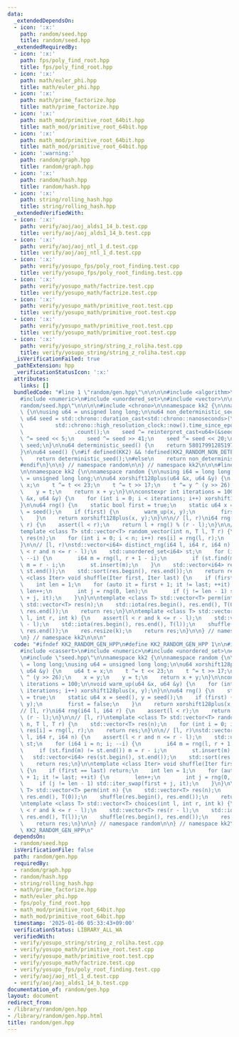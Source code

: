 ```yaml
---
data:
  _extendedDependsOn:
  - icon: ':x:'
    path: random/seed.hpp
    title: random/seed.hpp
  _extendedRequiredBy:
  - icon: ':x:'
    path: fps/poly_find_root.hpp
    title: fps/poly_find_root.hpp
  - icon: ':x:'
    path: math/euler_phi.hpp
    title: math/euler_phi.hpp
  - icon: ':x:'
    path: math/prime_factorize.hpp
    title: math/prime_factorize.hpp
  - icon: ':x:'
    path: math_mod/primitive_root_64bit.hpp
    title: math_mod/primitive_root_64bit.hpp
  - icon: ':x:'
    path: math_mod/primitive_root_64bit.hpp
    title: math_mod/primitive_root_64bit.hpp
  - icon: ':warning:'
    path: random/graph.hpp
    title: random/graph.hpp
  - icon: ':x:'
    path: random/hash.hpp
    title: random/hash.hpp
  - icon: ':x:'
    path: string/rolling_hash.hpp
    title: string/rolling_hash.hpp
  _extendedVerifiedWith:
  - icon: ':x:'
    path: verify/aoj/aoj_alds1_14_b.test.cpp
    title: verify/aoj/aoj_alds1_14_b.test.cpp
  - icon: ':x:'
    path: verify/aoj/aoj_ntl_1_d.test.cpp
    title: verify/aoj/aoj_ntl_1_d.test.cpp
  - icon: ':x:'
    path: verify/yosupo_fps/poly_root_finding.test.cpp
    title: verify/yosupo_fps/poly_root_finding.test.cpp
  - icon: ':x:'
    path: verify/yosupo_math/factrize.test.cpp
    title: verify/yosupo_math/factrize.test.cpp
  - icon: ':x:'
    path: verify/yosupo_math/primitive_root.test.cpp
    title: verify/yosupo_math/primitive_root.test.cpp
  - icon: ':x:'
    path: verify/yosupo_math/primitive_root.test.cpp
    title: verify/yosupo_math/primitive_root.test.cpp
  - icon: ':x:'
    path: verify/yosupo_string/string_z_roliha.test.cpp
    title: verify/yosupo_string/string_z_roliha.test.cpp
  _isVerificationFailed: true
  _pathExtension: hpp
  _verificationStatusIcon: ':x:'
  attributes:
    links: []
  bundledCode: "#line 1 \"random/gen.hpp\"\n\n\n\n#include <algorithm>\n#include <cassert>\n\
    #include <numeric>\n#include <unordered_set>\n#include <vector>\n\n#line 1 \"\
    random/seed.hpp\"\n\n\n\n#include <chrono>\n\nnamespace kk2 {\n\nnamespace random\
    \ {\n\nusing u64 = unsigned long long;\n\nu64 non_deterministic_seed() {\n   \
    \ u64 seed = std::chrono::duration_cast<std::chrono::nanoseconds>(\n         \
    \          std::chrono::high_resolution_clock::now().time_since_epoch())\n   \
    \                .count();\n    seed ^= reinterpret_cast<u64>(&seed);\n    seed\
    \ ^= seed << 5;\n    seed ^= seed >> 41;\n    seed ^= seed << 20;\n    return\
    \ seed;\n}\n\nu64 deterministic_seed() {\n    return 5801799128519729247ull;\n\
    }\n\nu64 seed() {\n#if defined(KK2) && !defined(KK2_RANDOM_NON_DETERMINISTIC)\n\
    \    return deterministic_seed();\n#else\n    return non_deterministic_seed();\n\
    #endif\n}\n\n} // namespace random\n\n} // namespace kk2\n\n\n#line 11 \"random/gen.hpp\"\
    \n\nnamespace kk2 {\n\nnamespace random {\n\nusing i64 = long long;\nusing u64\
    \ = unsigned long long;\n\nu64 xorshift128plus(u64 &x, u64 &y) {\n    u64 t =\
    \ x;\n    t ^= t << 23;\n    t ^= t >> 17;\n    t ^= y ^ (y >> 26);\n    x = y;\n\
    \    y = t;\n    return x + y;\n}\n\nconstexpr int iterations = 100;\n\nvoid warm_up(u64\
    \ &x, u64 &y) {\n    for (int i = 0; i < iterations; i++) xorshift128plus(x, y);\n\
    }\n\nu64 rng() {\n    static bool first = true;\n    static u64 x = seed(), y\
    \ = seed();\n    if (first) {\n        warm_up(x, y);\n        first = false;\n\
    \    }\n    return xorshift128plus(x, y);\n}\n\n// [l, r)\ni64 rng(i64 l, i64\
    \ r) {\n    assert(l < r);\n    return l + rng() % (r - l);\n}\n\n// [l, r)\n\
    template <class T> std::vector<T> random_vector(int n, T l, T r) {\n    std::vector<T>\
    \ res(n);\n    for (int i = 0; i < n; i++) res[i] = rng(l, r);\n    return res;\n\
    }\n\n// [l, r)\nstd::vector<i64> distinct_rng(i64 l, i64 r, i64 n) {\n    assert(l\
    \ < r and n <= r - l);\n    std::unordered_set<i64> st;\n    for (i64 i = n; i;\
    \ --i) {\n        i64 m = rng(l, r + 1 - i);\n        if (st.find(m) != st.end())\
    \ m = r - i;\n        st.insert(m);\n    }\n    std::vector<i64> res(st.begin(),\
    \ st.end());\n    std::sort(res.begin(), res.end());\n    return res;\n}\n\ntemplate\
    \ <class Iter> void shuffle(Iter first, Iter last) {\n    if (first == last) return;\n\
    \    int len = 1;\n    for (auto it = first + 1; it != last; ++it) {\n       \
    \ len++;\n        int j = rng(0, len);\n        if (j != len - 1) std::iter_swap(first\
    \ + j, it);\n    }\n}\n\ntemplate <class T> std::vector<T> perm(int n) {\n   \
    \ std::vector<T> res(n);\n    std::iota(res.begin(), res.end(), T(0));\n    shuffle(res.begin(),\
    \ res.end());\n    return res;\n}\n\ntemplate <class T> std::vector<T> choices(int\
    \ l, int r, int k) {\n    assert(l < r and k <= r - l);\n    std::vector<T> res(r\
    \ - l);\n    std::iota(res.begin(), res.end(), T(l));\n    shuffle(res.begin(),\
    \ res.end());\n    res.resize(k);\n    return res;\n}\n\n} // namespace random\n\
    \n} // namespace kk2\n\n\n"
  code: "#ifndef KK2_RANDOM_GEN_HPP\n#define KK2_RANDOM_GEN_HPP 1\n\n#include <algorithm>\n\
    #include <cassert>\n#include <numeric>\n#include <unordered_set>\n#include <vector>\n\
    \n#include \"seed.hpp\"\n\nnamespace kk2 {\n\nnamespace random {\n\nusing i64\
    \ = long long;\nusing u64 = unsigned long long;\n\nu64 xorshift128plus(u64 &x,\
    \ u64 &y) {\n    u64 t = x;\n    t ^= t << 23;\n    t ^= t >> 17;\n    t ^= y\
    \ ^ (y >> 26);\n    x = y;\n    y = t;\n    return x + y;\n}\n\nconstexpr int\
    \ iterations = 100;\n\nvoid warm_up(u64 &x, u64 &y) {\n    for (int i = 0; i <\
    \ iterations; i++) xorshift128plus(x, y);\n}\n\nu64 rng() {\n    static bool first\
    \ = true;\n    static u64 x = seed(), y = seed();\n    if (first) {\n        warm_up(x,\
    \ y);\n        first = false;\n    }\n    return xorshift128plus(x, y);\n}\n\n\
    // [l, r)\ni64 rng(i64 l, i64 r) {\n    assert(l < r);\n    return l + rng() %\
    \ (r - l);\n}\n\n// [l, r)\ntemplate <class T> std::vector<T> random_vector(int\
    \ n, T l, T r) {\n    std::vector<T> res(n);\n    for (int i = 0; i < n; i++)\
    \ res[i] = rng(l, r);\n    return res;\n}\n\n// [l, r)\nstd::vector<i64> distinct_rng(i64\
    \ l, i64 r, i64 n) {\n    assert(l < r and n <= r - l);\n    std::unordered_set<i64>\
    \ st;\n    for (i64 i = n; i; --i) {\n        i64 m = rng(l, r + 1 - i);\n   \
    \     if (st.find(m) != st.end()) m = r - i;\n        st.insert(m);\n    }\n \
    \   std::vector<i64> res(st.begin(), st.end());\n    std::sort(res.begin(), res.end());\n\
    \    return res;\n}\n\ntemplate <class Iter> void shuffle(Iter first, Iter last)\
    \ {\n    if (first == last) return;\n    int len = 1;\n    for (auto it = first\
    \ + 1; it != last; ++it) {\n        len++;\n        int j = rng(0, len);\n   \
    \     if (j != len - 1) std::iter_swap(first + j, it);\n    }\n}\n\ntemplate <class\
    \ T> std::vector<T> perm(int n) {\n    std::vector<T> res(n);\n    std::iota(res.begin(),\
    \ res.end(), T(0));\n    shuffle(res.begin(), res.end());\n    return res;\n}\n\
    \ntemplate <class T> std::vector<T> choices(int l, int r, int k) {\n    assert(l\
    \ < r and k <= r - l);\n    std::vector<T> res(r - l);\n    std::iota(res.begin(),\
    \ res.end(), T(l));\n    shuffle(res.begin(), res.end());\n    res.resize(k);\n\
    \    return res;\n}\n\n} // namespace random\n\n} // namespace kk2\n\n#endif //\
    \ KK2_RANDOM_GEN_HPP\n"
  dependsOn:
  - random/seed.hpp
  isVerificationFile: false
  path: random/gen.hpp
  requiredBy:
  - random/graph.hpp
  - random/hash.hpp
  - string/rolling_hash.hpp
  - math/prime_factorize.hpp
  - math/euler_phi.hpp
  - fps/poly_find_root.hpp
  - math_mod/primitive_root_64bit.hpp
  - math_mod/primitive_root_64bit.hpp
  timestamp: '2025-01-06 05:33:43+09:00'
  verificationStatus: LIBRARY_ALL_WA
  verifiedWith:
  - verify/yosupo_string/string_z_roliha.test.cpp
  - verify/yosupo_math/primitive_root.test.cpp
  - verify/yosupo_math/primitive_root.test.cpp
  - verify/yosupo_math/factrize.test.cpp
  - verify/yosupo_fps/poly_root_finding.test.cpp
  - verify/aoj/aoj_ntl_1_d.test.cpp
  - verify/aoj/aoj_alds1_14_b.test.cpp
documentation_of: random/gen.hpp
layout: document
redirect_from:
- /library/random/gen.hpp
- /library/random/gen.hpp.html
title: random/gen.hpp
---
```

